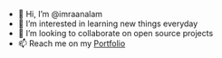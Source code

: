 - 👋 Hi, I’m @imraanalam
- 👀 I’m interested in learning new things everyday
- 💞️ I’m looking to collaborate on open source projects
- 📫 Reach me on my <a href="https://imraan.site/">Portfolio</a>

<!---
imraanalam/imraanalam is a ✨ special ✨ repository because its `README.md` (this file) appears on your GitHub profile.
You can click the Preview link to take a look at your changes.
--->
